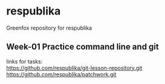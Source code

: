 # respublika<br />
Greenfox repository for respublika<br />
## Week-01 Practice command line and git<br />
links for tasks:<br />
https://github.com/respublika/git-lesson-repository.git<br />
https://github.com/respublika/patchwork.git
